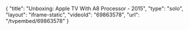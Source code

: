 {
    "title": "Unboxing: Apple TV With A8 Processor - 2015",
    "type": "solo",
    "layout": "iframe-static",
    "videoId": "69863578",
    "url": "\/tvpembed\/69863578"
}